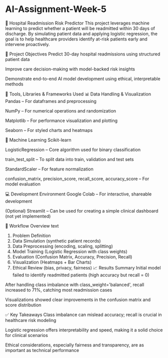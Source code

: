 # AI-Assignment-Week-5

🏥 Hospital Readmission Risk Predictor
This project leverages machine learning to predict whether a patient will be readmitted within 30 days of discharge. By simulating patient data and applying logistic regression, the goal is to help healthcare providers identify at-risk patients early and intervene proactively.

🎯 Project Objectives
Predict 30-day hospital readmissions using structured patient data

Improve care decision-making with model-backed risk insights

Demonstrate end-to-end AI model development using ethical, interpretable methods

🧰 Tools, Libraries & Frameworks Used
📊 Data Handling & Visualization
Pandas – For dataframes and preprocessing

NumPy – For numerical operations and randomization

Matplotlib – For performance visualization and plotting

Seaborn – For styled charts and heatmaps

🤖 Machine Learning
Scikit-learn

LogisticRegression – Core algorithm used for binary classification

train_test_split – To split data into train, validation and test sets

StandardScaler – For feature normalization

confusion_matrix, precision_score, recall_score, accuracy_score – For model evaluation

💻 Development Environment
Google Colab – For interactive, shareable development

(Optional) Streamlit – Can be used for creating a simple clinical dashboard (not yet implemented)

🔄 Workflow Overview
text
1. Problem Definition
2. Data Simulation (synthetic patient records)
3. Data Preprocessing (encoding, scaling, splitting)
4. Model Training (Logistic Regression with class weights)
5. Evaluation (Confusion Matrix, Accuracy, Precision, Recall)
6. Visualization (Heatmaps + Bar Charts)
7. Ethical Review (bias, privacy, fairness)
📈 Results Summary
Initial model failed to identify readmitted patients (high accuracy but recall = 0)

After handling class imbalance with class_weight='balanced', recall increased to 71%, catching most readmission cases

Visualizations showed clear improvements in the confusion matrix and score distribution

✅ Key Takeaways
Class imbalance can mislead accuracy; recall is crucial in healthcare risk modeling

Logistic regression offers interpretability and speed, making it a solid choice for clinical scenarios

Ethical considerations, especially fairness and transparency, are as important as technical performance
